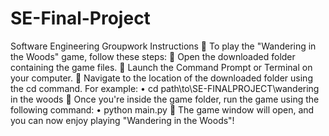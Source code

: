 # SE-Final-Project
Software Engineering Groupwork Instructions
	To play the "Wandering in the Woods" game, follow these steps:
	Open the downloaded folder containing the game files.
	Launch the Command Prompt or Terminal on your computer.
	Navigate to the location of the downloaded folder using the cd command. For example:
•	cd path\to\SE-FINALPROJECT\wandering in the woods
	Once you're inside the game folder, run the game using the following command:
•	python main.py
	The game window will open, and you can now enjoy playing "Wandering in the Woods"!
